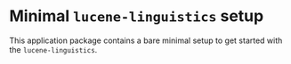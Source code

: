# Minimal `lucene-linguistics` setup

This application package contains a bare minimal setup to get started with the `lucene-linguistics`.
